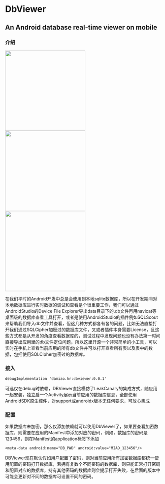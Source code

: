 # DbViewer
## An Android database real-time viewer on mobile

### 介绍
<img src="https://s1.ax1x.com/2020/04/17/JEcrVO.jpg" width = "260" margin = "10"/><img src="https://s1.ax1x.com/2020/04/17/JEcsaD.md.jpg" width = "260" margin = "10"/><img src="https://s1.ax1x.com/2020/04/17/JEcyIe.jpg" width = "260" margin = "10"/>

在我们平时的Android开发中总是会使用到本地sqlite数据库，所以在开发期间对本地数据库进行实时数据的调试和查看是个很重要工作，我们可以通过AndroidStudio的Device File Explorer导出data目录下的.db文件再用navicat等桌面级的数据库查看工具打开，或者是使用AndroidStudio的插件例如SQLScout来帮助我们导入db文件并查看，但这几种方式都各有各的问题，比如无法直接打开我们通过SQLCipher加密过的数据库文件，又或者插件本身需要License，且这些方式都是从开发的角度查看数据库的，测试过程中发现问题也没有办法第一时间直接导出应用里的db文件定位问题，所以这里开源一个非常简单的小工具，可以实时在手机上查看当前应用的所有db文件并可以打开查看所有表以及表中的数据，包括使用SQLCipher加密过的数据库。

### 接入

`debugImplementation 'damiao.hr:dbviewer:0.0.1'`

可选仅在debug时依赖，DBViewer直接模仿了LeakCanary的集成方式，随应用一起安装，独立启一个Activity展示当前应用的数据库信息，全部使用AndroidSDK原生控件，对support或androidx版本无任何要求，可放心集成

### 配置

如果数据库未加密，那么仅添加依赖就可以使用DbViewer了，如果要查看加密数据库，则需要在应用的Manifest中添加对应的密码，例如，数据库的密码是123456，则在Manifest的application标签下添加

`<meta-data android:name="DB_PWD" android:value="MIAO_123456"/>`

DBViewer现在默认假如用户配置了密码，则对当前应用所有加密数据库都统一使用配置的密码打开数据库，若拥有复数个不同密码的数据库，则只能正常打开密码和配置对应的数据库，持有其他密码的数据库则会提示打开失败，在后面的版本中可能会更新对不同的数据库可设置不同的密码。
